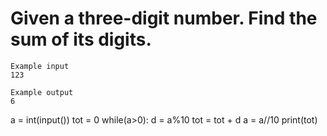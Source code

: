 # Given a three-digit number. Find the sum of its digits.

```
Example input
123

Example output
6
```

a = int(input())
tot = 0
while(a>0):
  d = a%10
  tot = tot + d
  a = a//10
print(tot)
